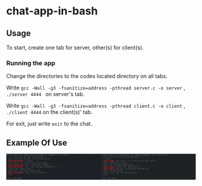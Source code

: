 # chat-app-in-bash

## Usage
To start, create one tab for server, other(s) for client(s).
### Running the app 
Change the directories to the codes located directory on all tabs. 

Write `gcc -Wall -g3 -fsanitize=address -pthread server.c -o server` , `./server 4444 ` on server's tab.

Write `gcc -Wall -g3 -fsanitize=address -pthread client.c -o client` , `./client 4444` on the client(s)' tab.

For exit, just write `exit` to the chat.

## Example Of Use
![Screenshot from app](ss.png)